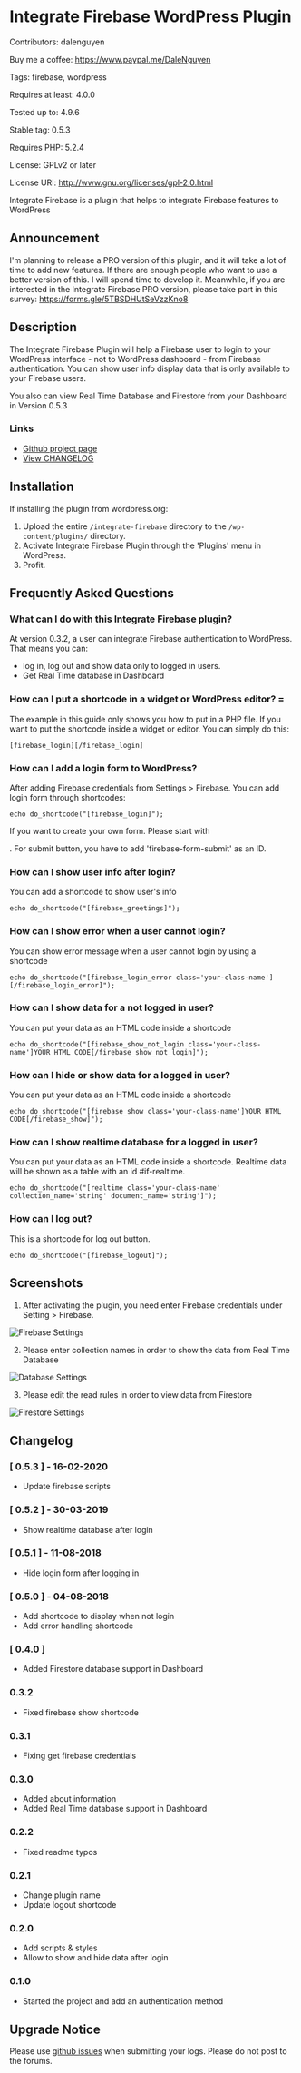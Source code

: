 # Integrate Firebase WordPress Plugin

Contributors: dalenguyen

Buy me a coffee: https://www.paypal.me/DaleNguyen

Tags: firebase, wordpress

Requires at least: 4.0.0

Tested up to: 4.9.6

Stable tag: 0.5.3

Requires PHP: 5.2.4

License: GPLv2 or later

License URI: http://www.gnu.org/licenses/gpl-2.0.html

Integrate Firebase is a plugin that helps to integrate Firebase features to WordPress

## Announcement

I'm planning to release a PRO version of this plugin, and it will take a lot of time to add new features. If there are enough people who want to use a better version of this. I will spend time to develop it. Meanwhile, if you are interested in the Integrate Firebase PRO version, please take part in this survey: https://forms.gle/5TBSDHUtSeVzzKno8

## Description

The Integrate Firebase Plugin will help a Firebase user to login to your WordPress interface - not to WordPress dashboard - from Firebase authentication. You can show user info display data that is only available to your Firebase users.

You also can view Real Time Database and Firestore from your Dashboard in Version 0.5.3

### Links

- [Github project page](https://github.com/dalenguyen/firebase-wordpress-plugin)
- [View CHANGELOG](https://github.com/dalenguyen/firebase-wordpress-plugin/blob/master/CHANGELOG.md)

## Installation

If installing the plugin from wordpress.org:

1. Upload the entire `/integrate-firebase` directory to the `/wp-content/plugins/` directory.
2. Activate Integrate Firebase Plugin through the 'Plugins' menu in WordPress.
3. Profit.

## Frequently Asked Questions

### What can I do with this Integrate Firebase plugin?

At version 0.3.2, a user can integrate Firebase authentication to WordPress. That means you can:

- log in, log out and show data only to logged in users.
- Get Real Time database in Dashboard

### How can I put a shortcode in a widget or WordPress editor? =

The example in this guide only shows you how to put in a PHP file. If you want to put the shortcode inside a widget or editor. You can simply do this:

```
[firebase_login][/firebase_login]
```

### How can I add a login form to WordPress?

After adding Firebase credentials from Settings > Firebase. You can add login form through shortcodes:

```
echo do_shortcode("[firebase_login]");
```

If you want to create your own form. Please start with _<form id='login-form'>_. For submit button, you have to add 'firebase-form-submit' as an ID.

### How can I show user info after login?

You can add a shortcode to show user's info

```
echo do_shortcode("[firebase_greetings]");
```

### How can I show error when a user cannot login?

You can show error message when a user cannot login by using a shortcode

```
echo do_shortcode("[firebase_login_error class='your-class-name'][/firebase_login_error]");
```

### How can I show data for a not logged in user?

You can put your data as an HTML code inside a shortcode

```
echo do_shortcode("[firebase_show_not_login class='your-class-name']YOUR HTML CODE[/firebase_show_not_login]");
```

### How can I hide or show data for a logged in user?

You can put your data as an HTML code inside a shortcode

```
echo do_shortcode("[firebase_show class='your-class-name']YOUR HTML CODE[/firebase_show]");
```

### How can I show realtime database for a logged in user?

You can put your data as an HTML code inside a shortcode. Realtime data will be shown as a table with an id #if-realtime.

```
echo do_shortcode("[realtime class='your-class-name' collection_name='string' document_name='string']");
```

### How can I log out?

This is a shortcode for log out button.

```
echo do_shortcode("[firebase_logout]");
```

## Screenshots

1. After activating the plugin, you need enter Firebase credentials under Setting > Firebase.

![Firebase Settings](/assets/screenshot-1.png)

2. Please enter collection names in order to show the data from Real Time Database

![Database Settings](/assets/screenshot-2.png)

3. Please edit the read rules in order to view data from Firestore

![Firestore Settings](/assets/screenshot-3.png)

## Changelog

### [ 0.5.3 ] - 16-02-2020

- Update firebase scripts

### [ 0.5.2 ] - 30-03-2019

- Show realtime database after login

### [ 0.5.1 ] - 11-08-2018

- Hide login form after logging in

### [ 0.5.0 ] - 04-08-2018

- Add shortcode to display when not login
- Add error handling shortcode

### [ 0.4.0 ]

- Added Firestore database support in Dashboard

### 0.3.2

- Fixed firebase show shortcode

### 0.3.1

- Fixing get firebase credentials

### 0.3.0

- Added about information
- Added Real Time database support in Dashboard

### 0.2.2

- Fixed readme typos

### 0.2.1

- Change plugin name
- Update logout shortcode

### 0.2.0

- Add scripts & styles
- Allow to show and hide data after login

### 0.1.0

- Started the project and add an authentication method

## Upgrade Notice

Please use [github issues](https://github.com/dalenguyen/firebase-wordpress-plugin/issues) when submitting your logs. Please do not post to the forums.

